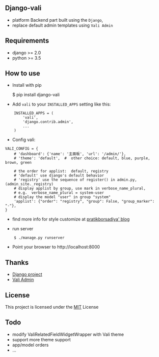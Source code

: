 Django-vali
------------
- platform Backend part built using the `Django`,
- replace default admin templates using `Vali Admin`

Requirements
------------

* django >= 2.0
* python >= 3.5

How to use
----------
- Install with pip

    $ pip install django-vali

- Add `vali` to your `INSTALLED_APPS` setting like this:
```
    INSTALLED_APPS = (
        'vali',
        'django.contrib.admin',
        ...
    )
```

- Config vali:
```
VALI_CONFIG = {
    # 'dashboard': {'name': '主面板', 'url': '/admin/'},
    # 'theme': 'default',  #  other choice: default, blue, purple, brown, green

    # the order for applist:  default, registry
    # 'default' use django's default behavior
    # 'registry' use the sequence of register() in admin.py, (admin_site._registry)
    # display applist by group, use mark in verbose_name_plural,
    # e.g.  verbose_name_plural = system-user
    # display the model "user" in group "system"
    'applist': {"order": "registry", "group": False, "group_marker": "-"},
}
```

- find more info for style customize at [pratikborsadiya' blog ](https://pratikborsadiya.in/blog/vali-admin/)


- run server
```
    $ ./manage.py runserver
```

- Point your browser to http://localhost:8000

Thanks
---
- [Django project ](http://djangoproject.com/)
- [Vali Admin](https://github.com/pratikborsadiya/vali-admin)


License
--------
This project is licensed under the [MIT](LICENSE) License

Todo
--------

- modify ValiRelatedFieldWidgetWrapper with Vali theme
- support more theme support
- app/model orders
- ...
